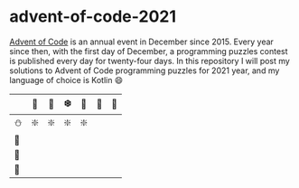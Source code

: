 # advent-of-code-2021

[Advent of Code](https://adventofcode.com/) is an annual event in December since 2015.
Every year since then, with the first day of December, a programming puzzles contest is published every day for twenty-four days.
In this repository I will post my solutions to Advent of Code programming puzzles for 2021 year, and my language of choice is Kotlin :smile:

|            | :christmas_tree: | :santa:    | :snowflake:	| :angel:   | :star2: | :gift: |
| ----       |             ---- |    ----    |         ---- |    ----   |    ---- |   ---- |
| :snowman:  | :sparkle:        | :sparkle:  | :sparkle:    | :sparkle: |         |        |
| :cookie:	 |                  |            |              |           |         |        |
| :elf:      |                  |            |              |           |         |        |
| :sparkler: |                  |            |              |           |         |        |
